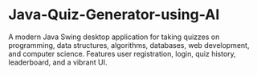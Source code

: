 # Java-Quiz-Generator-using-AI
A modern Java Swing desktop application for taking quizzes on programming, data structures, algorithms, databases, web development, and computer science. Features user registration, login, quiz history, leaderboard, and a vibrant UI.
